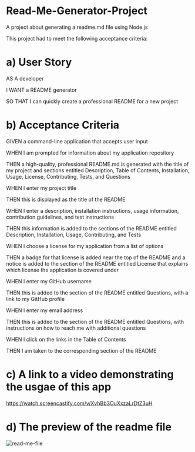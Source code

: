 # Read-Me-Generator-Project

A project about generating a readme.md file using Node.js

This project had to meet the following acceptance criteria:

# a) User Story

AS A developer

I WANT a README generator

SO THAT I can quickly create a professional README for a new project


# b) Acceptance Criteria

GIVEN a command-line application that accepts user input

WHEN I am prompted for information about my application repository

THEN a high-quality, professional README.md is generated with the title of my project and sections entitled Description, Table of Contents, Installation, Usage, License, Contributing, Tests, and Questions

WHEN I enter my project title

THEN this is displayed as the title of the README

WHEN I enter a description, installation instructions, usage information, contribution guidelines, and test instructions

THEN this information is added to the sections of the README entitled Description, Installation, Usage, Contributing, and Tests

WHEN I choose a license for my application from a list of options

THEN a badge for that license is added near the top of the README and a notice is added to the section of the README entitled License that explains which license the application is covered under

WHEN I enter my GitHub username

THEN this is added to the section of the README entitled Questions, with a link to my GitHub profile

WHEN I enter my email address

THEN this is added to the section of the README entitled Questions, with instructions on how to reach me with additional questions

WHEN I click on the links in the Table of Contents

THEN I am taken to the corresponding section of the README


# c) A link to a video demonstrating the usgae of this app

https://watch.screencastify.com/v/XvhBb3OuXxzaLrDtZ3uH
 
 
# d) The preview of the readme file

![read-me-file](https://user-images.githubusercontent.com/108309963/201196863-9434cd57-7019-44cd-a0b7-3328e81f04bb.jpeg)


